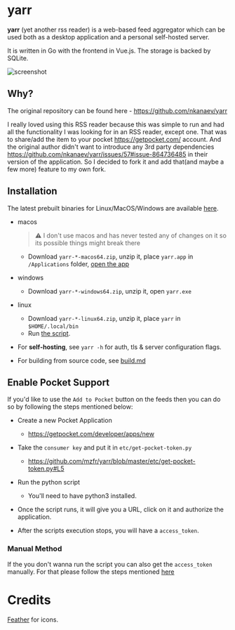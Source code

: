 # yarr

**yarr** (yet another rss reader) is a web-based feed aggregator which can be used both
as a desktop application and a personal self-hosted server.

It is written in Go with the frontend in Vue.js. The storage is backed by SQLite.

![screenshot](etc/promo.png)

## Why?

 The original repository can be found here - https://github.com/nkanaev/yarr

I really loved using this RSS reader because this was simple to run and had all the functionality I was looking for in an RSS reader, except one. That was to share/add the item to your pocket https://getpocket.com/ account. And the original author didn't want to introduce any 3rd party dependencies https://github.com/nkanaev/yarr/issues/57#issue-864736485 in their version of the application. So I decided to fork it and add that(and maybe a few more) feature to my own fork.

## Installation

The latest prebuilt binaries for Linux/MacOS/Windows are available
[here](https://github.com/mzfr/yarr/releases/latest).

* macos

    > ⚠️ I don't use macos and has never tested any of changes on it so its possible things might break there

  - Download `yarr-*-macos64.zip`, unzip it, place `yarr.app` in `/Applications` folder, [open the app](https://support.apple.com/en-gb/guide/mac-help/mh40616/mac)


* windows

  - Download `yarr-*-windows64.zip`, unzip it, open `yarr.exe`

* linux

  - Download `yarr-*-linux64.zip`, unzip it, place `yarr` in `$HOME/.local/bin`
  - Run [the script](etc/install-linux.sh).

* For **self-hosting**, see `yarr -h` for auth, tls & server configuration flags.
* For building from source code, see [build.md](build.md)

## Enable Pocket Support

If you'd like to use the `Add to Pocket` button on the feeds then you can do so by following the steps mentioned below:

* Create a new Pocket Application
  - https://getpocket.com/developer/apps/new

* Take the `consumer key` and put it in `etc/get-pocket-token.py`
  - https://github.com/mzfr/yarr/blob/master/etc/get-pocket-token.py#L5

* Run the python script
  - You'll need to have python3 installed.

* Once the script runs, it will give you a URL, click on it and authorize the application.
* After the scripts execution stops, you will have a `access_token`.


### Manual Method

If the you don't wanna run the script you can also get the `access_token` manually. For that please follow the steps mentioned [here](https://getpocket.com/developer/docs/authentication)

# Credits

[Feather](http://feathericons.com/) for icons.
